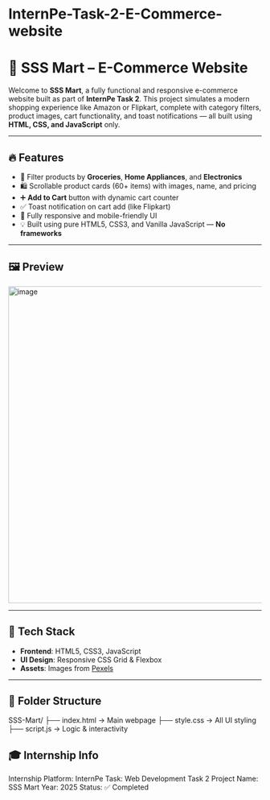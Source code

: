 # InternPe-Task-2-E-Commerce-website
# 🛒 SSS Mart – E-Commerce Website

Welcome to **SSS Mart**, a fully functional and responsive e-commerce website built as part of **InternPe Task 2**. This project simulates a modern shopping experience like Amazon or Flipkart, complete with category filters, product images, cart functionality, and toast notifications — all built using **HTML, CSS, and JavaScript** only.

---

## 🔥 Features

- 🎯 Filter products by **Groceries**, **Home Appliances**, and **Electronics**
- 🛍️ Scrollable product cards (60+ items) with images, name, and pricing
- ➕ **Add to Cart** button with dynamic cart counter
- ✅ Toast notification on cart add (like Flipkart)
- 📱 Fully responsive and mobile-friendly UI
- 💡 Built using pure HTML5, CSS3, and Vanilla JavaScript — **No frameworks**

---

## 🖼️ Preview
<img width="1326" height="629" alt="image" src="https://github.com/user-attachments/assets/5b69f762-4093-4f61-9468-3b2cbdb4425b" />

---

## 🧪 Tech Stack

- **Frontend**: HTML5, CSS3, JavaScript
- **UI Design**: Responsive CSS Grid & Flexbox
- **Assets**: Images from [Pexels](https://www.pexels.com/)

---

## 📁 Folder Structure
SSS-Mart/
├── index.html → Main webpage
├── style.css → All UI styling
├── script.js → Logic & interactivity

## 🎓 Internship Info
Internship Platform: InternPe
Task: Web Development Task 2
Project Name: SSS Mart
Year: 2025
Status: ✅ Completed
